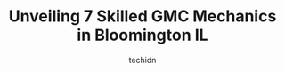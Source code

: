 ---
layout: ampstory
image: https://images.unsplash.com/photo-1632275231320-f1bc3a16a414?ixlib=rb-4.0.3&ixid=MnwxMjA3fDB8MHxwaG90by1wYWdlfHx8fGVufDB8fHx8&auto=format&fit=crop&w=640&h=853&q=80
author: techidn
featured: false
description: Searching for the finest GMC Mechanic in Bloomington IL, USA? Look no further than the 7 best GMC Mechanic in the area, where youll find a team of highly qualified professionals ready to ha
title: Unveiling 7 Skilled GMC Mechanics in Bloomington IL
cover:
   title: Unveiling 7 Skilled GMC Mechanics in Bloomington IL
   subtitle: Rickpate
   background: https://images.unsplash.com/photo-1632275231320-f1bc3a16a414?ixlib=rb-4.0.3&ixid=MnwxMjA3fDB8MHxwaG90by1wYWdlfHx8fGVufDB8fHx8&auto=format&fit=crop&w=640&h=853&q=80

pages: 
 - layout: thirds
   top: <h1>#1 Barker Motor Company</h1>
   bottom: "<p>Matt in sales was a nightmare to deal with. Wouldnt listen to anything. Just did what he wanted. He said our bank would be the highest % to go else where. 7 inquiries la</p>"
   background: https://www.knot35.com/toplist/wp-content/uploads/2023/06/best-gmc-mechanic-1-in-bloomington-il-1685836570.jpeg
   backgroundblur: true
 - layout: thirds
   top: <h1>#2 Pro Tire And Automotive Services Inc</h1>
   bottom: "<p>1607 Clearwater Ave, Bloomington, IL 61704, United States</p>"
   background: https://www.knot35.com/toplist/wp-content/uploads/2023/06/best-gmc-mechanic-2-in-bloomington-il-1685836570.jpeg
   cta:
      link: https://www.knot35.com/toplist/unveiling-7-skilled-gmc-mechanics-in-bloomington-il/
      text: Unveiling 7 Skilled GMC Mechanics in Bloomington IL
 - layout: thirds
   top: <h1>#3 Zaabs Full Service Auto Repair</h1>
   bottom: "<p>711 E Lincoln St, Bloomington, IL 61701, United States</p>"
   background: https://www.knot35.com/toplist/wp-content/uploads/2023/06/best-gmc-mechanic-3-in-bloomington-il-1685836571.jpeg
   cta:
      link: https://www.knot35.com/toplist/unveiling-7-skilled-gmc-mechanics-in-bloomington-il/
      text: Unveiling 7 Skilled GMC Mechanics in Bloomington IL
 - layout: thirds
   top: <h1>#4 Los Amigos Auto Services</h1>
   bottom: "<p>10243 E 1400 North Rd Unit 5, Bloomington, IL 61705, United States</p>"
   background: https://images.unsplash.com/photo-1632260260864-caf7fde5ec36?ixlib=rb-4.0.3&ixid=MnwxMjA3fDB8MHxwaG90by1wYWdlfHx8fGVufDB8fHx8&auto=format&fit=crop&w=640&h=853&q=80
   cta:
      link: https://www.knot35.com/toplist/unveiling-7-skilled-gmc-mechanics-in-bloomington-il/
      text: Unveiling 7 Skilled GMC Mechanics in Bloomington IL
 - layout: thirds
   top: <h1>#5 Lincoln Truck & Auto Parts</h1>
   bottom: "<p>1805 W Oakland Ave, Bloomington, IL 61701, United States</p>"
   background: https://images.unsplash.com/photo-1580610447943-1bfbef5efe07?ixlib=rb-4.0.3&ixid=MnwxMjA3fDB8MHxwaG90by1wYWdlfHx8fGVufDB8fHx8&auto=format&fit=crop&w=640&h=853&q=80
   cta:
      link: https://www.knot35.com/toplist/unveiling-7-skilled-gmc-mechanics-in-bloomington-il/
      text: Unveiling 7 Skilled GMC Mechanics in Bloomington IL
 - layout: thirds
   top: <h1>#6 Angry Wankel</h1>
   bottom: "<p>503 S Center St, Bloomington, IL 61701, United States</p>"
   background: https://images.unsplash.com/photo-1536745287225-21d689278fd1?ixlib=rb-4.0.3&ixid=MnwxMjA3fDB8MHxwaG90by1wYWdlfHx8fGVufDB8fHx8&auto=format&fit=crop&w=640&h=853&q=80
   cta:
      link: https://www.knot35.com/toplist/unveiling-7-skilled-gmc-mechanics-in-bloomington-il/
      text: Unveiling 7 Skilled GMC Mechanics in Bloomington IL
 - layout: thirds
   top: <h1>#7 AAMCO Transmissions & Total Car Care</h1>
   bottom: "<p>321 S Main St, Bloomington, IL 61701, United States</p>"
   background: https://images.unsplash.com/photo-1597773150796-e5c14ebecbf5?ixlib=rb-4.0.3&ixid=MnwxMjA3fDB8MHxwaG90by1wYWdlfHx8fGVufDB8fHx8&auto=format&fit=crop&w=640&h=853&q=80
   cta:
      link: https://www.knot35.com/toplist/unveiling-7-skilled-gmc-mechanics-in-bloomington-il/
      text: Unveiling 7 Skilled GMC Mechanics in Bloomington IL
 - layout: thirds
   middle: Continue reading...
   background: https://images.unsplash.com/photo-1527067829737-402993088e6b?ixlib=rb-4.0.3&ixid=MnwxMjA3fDB8MHxwaG90by1wYWdlfHx8fGVufDB8fHx8&auto=format&fit=crop&w=640&h=853&q=80
   cta:
      link: https://www.knot35.com/toplist/unveiling-7-skilled-gmc-mechanics-in-bloomington-il/
      text: Unveiling 7 Skilled GMC Mechanics in Bloomington IL
      
---